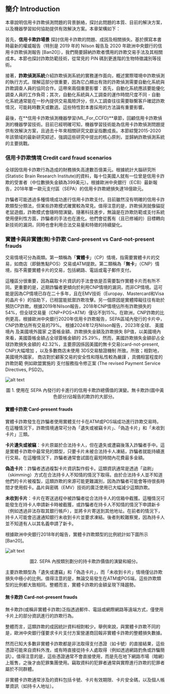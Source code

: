 ## 簡介 Introduction

本章說明信用卡詐欺偵測問題的背景脈絡，探討此問題的本質、目前的解決方案，以及機器學習如何協助提供有效解決方案。本章架構如下：

首先，**信用卡欺詐場景** 探討信用卡詐欺的問題、成因及相關損失。基於撰寫本書時最新的權威報告（特別是 2019 年的 Nilson 報告及 2020 年歐洲中央銀行的信用卡詐欺偵測報告 [Ban20]），我們簡要歸納詐欺者慣用的詐欺交易手法及其相關成本。本節也探討詐欺防範技術，從常見的 PIN 碼到更進階的生物特徵識別等技術。

接著，**詐欺偵測系統**介紹詐欺偵測系統的實務運作面向，概述實際環境中詐欺偵測的執行方式。理解這部分很重要，因為它凸顯出有效的詐欺偵測需要自動化系統與詐欺調查人員的協同合作。這帶來兩個重要影響：首先，自動化系統應該要能優化調查人員的工作負荷；其次，自動化系統與人工調查的運作時間尺度不同 - 自動化系統通常能在一秒內提供交易風險評分，但人工調查往往需要聯繫客戶確認詐欺情況，可能耗時數天或數週。這些特性對本書採用的方法論有重要影響。

最後，在**信用卡詐欺偵測機器學習(ML_For_CCFD)**章節，回顧信用卡詐欺偵測的機器學習技術。目前已經明確可知，機器學習技術能為信用卡詐欺偵測問題提供有效解決方案，且過去十年來相關研究文獻呈指數成長。本節綜覽2015-2020年該領域的最新研究綜述，強調這些研究中提出的核心原則，並歸納詐欺偵測系統的主要挑戰。

### 信用卡詐欺情境 Credit card fraud scenarios

全球因信用卡詐欺行為造成的財務損失高達數百億美元。根據統計大腦研究所(Statistic Brain Research Institute)的資料，每十位美國人就有一位曾是信用卡詐欺的受害者（中位數損失金額為399美元）。根據歐洲中央銀行（ECB）最新報告，2018年單一歐元支付區（SEPA）的信用卡詐欺總損失達18億歐元。

詐騙者可能透過多種情境成功進行信用卡詐欺支付。目前雖然沒有明確的信用卡詐欺類型分類法，但某些詐欺模式確實較為常見。值得注意的是，詐欺偵測就像貓捉老鼠遊戲，詐欺模式會隨時間演變。隨著科技進步，無論是在詐欺防範或支付系統使用便利性方面，詐騙者的手法也在進化。他們會從舊有（且已修補的）目標轉向新技術的漏洞，同時也會利用合法交易量和特徵的持續變化。

### 實體卡與非實體(無)卡詐欺 Card-present vs Card-not-present frauds

交易情境可分為兩類。第一類稱為「**實體卡**」（CP）情境，指需要實體卡片的交易，如商店（即銷售點POS）交易或ATM提款。第二類稱為「**無卡**」（CNP）情境，指不需要實體卡片的交易，包括網路、電話或電子郵件支付。

這種區分很重要，因為竊取卡片資訊的手法會依是否需要製作實體卡片而有所不同。更重要的是，近期詐騙者更傾向於利用CNP情境的漏洞，而非CP情境。這可能是因為CP情境已存在二十多年，且在EMV技術（Europay、Mastercard和Visa的晶片卡）的協助下，已相當能抵禦詐欺攻擊。另一個原因是實體障礙往往有助於預防CP詐欺。根據2019年Nilson報告，2018年CNP情境佔所有詐欺損失的54%，但全球交易量（CNP+POS+ATM）僅佔不到15%。在歐洲，CNP詐欺的比例更高，根據歐洲中央銀行2020年信用卡詐欺報告，SEPA區域內發行的卡片中，CNP詐欺佔所有交易的79%。
根據2024年12月Nilson報告，2023年全球、 美國境內 及美國境外國家 之簽帳金額、詐欺損失金額及詐欺損失 BP值，以美國境內來看，美國簽帳金額占全球簽帳金額的 25.29%，然而，美國詐欺損失金額卻占全球詐欺損失金額的 42.32%，主要原因係因美國的無卡交易(card-not-present, CNP)大幅增加 ，以及多數商店未使用 3DS交易驗證機制 所致。所致；相對地，美國境外國家， 商店對於顧客交易的安全性和隱私性較為嚴謹 ，具備相當程度的
詐欺防範 例如歐盟實施的 支付服務指令修正案 (The revised Payment Service Directives, PSD2)。

![alt text](https://fraud-detection-handbook.github.io/fraud-detection-handbook/_images/SEPA_FraudVolumePerType.png)
<p style="text-align: center;">
圖 1. 使用在 SEPA 內發行的卡進行的信用卡欺詐總價值的演變。無卡欺詐(圖中黃色部分)佔報告的欺詐的大部分。
</p>

#### 實體卡詐欺 Card-present frauds

實體卡詐欺發生在詐騙者使用實體支付卡在ATM或POS端成功進行詐欺交易時。在這種情況下，詐欺情境通常可分為「遺失或被竊卡片」、「偽造卡片」和「未收到卡片」三類。

**卡片遺失或被竊**：卡片原屬於合法持卡人，但在遺失或遭竊後落入詐騙者手中。這是實體卡詐欺中最常見的類型，只要卡片未被合法持卡人凍結，詐騙者就能持續進行交易。在這種情況下，詐騙者通常會試圖在最短時間內花費最多金額。

**偽造卡片**：詐騙者透過複製卡片資訊製作假卡。這類資訊通常是透過「盜刷」（skimming）方式在合法持卡人不知情的情況下取得。由於合法持卡人並不知道他們的卡片被複製，這類詐欺的來源可能更難識別，因為詐騙者可能會等待很長時間才使用假卡。晶片與密碼（EMV）技術的廣泛使用已大幅減少這類詐欺。

**未收到卡片**：卡片在寄送過程中被詐騙者從合法持卡人的信箱中截獲。這種情況可能發生在持卡人申請新卡時被截獲，或詐騙者在持卡人不知情的情況下申請新卡（例如透過非法存取其銀行帳戶），並將卡片寄送到其他地址。在前者的情況下，持卡人可能會迅速通知銀行未收到卡片並要求凍結。後者則較難察覺，因為持卡人並不知道有人以其名義申請了新卡。

根據歐洲中央銀行2018年的報告，實體卡詐欺類型的比例統計如下圖所示 [Ban20]。

![alt text](https://fraud-detection-handbook.github.io/fraud-detection-handbook/_images/SEPA_FraudType_CardPresent.png)
<p style="text-align: center;">
圖2. SEPA 內按類別劃分的持卡欺詐價值的演變和細分。
</p>

主要詐欺類型為「遺失或遭竊」和「偽造卡片」，而「未收到卡片」情境僅佔詐欺損失中極小的比例。值得注意的是，無論交易發生在ATM或POS端，這些詐欺類型的比例都大致相同。整體而言，實體卡詐欺的金額呈現下降趨勢。

#### 無卡欺詐 Card-not-present frauds

無卡欺詐(或稱非實體卡詐欺)泛指透過郵件、電話或網際網路等遠端方式，僅使用卡片上的部分資訊進行的詐欺行為。

整體而言，這類詐欺的成因統計資料相對較少。舉例來說，與實體卡詐欺不同的是，歐洲中央銀行僅要求卡片支付方案營運商回報非實體卡詐欺的整體損失數據。

然而已知大多數非實體卡詐欺都是非法取得支付憑證（如卡號）的直接結果，這些憑證可能來自資料外洩，或有時直接從持卡人處取得（例如透過網路釣魚或詐騙簡訊）。值得注意的是，這些憑證通常不會直接使用，而是先在地下網路市場（暗網）上販售，之後才由犯罪集團使用。竊取資料的犯罪者通常與實際進行詐欺的犯罪者屬於不同群體。

非實體卡詐欺通常涉及的資料包括卡號、卡片有效期限、卡片安全碼，以及個人帳單資訊（如持卡人地址）。

